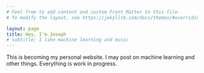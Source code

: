 ```yaml
---
# Feel free to add content and custom Front Matter to this file.
# To modify the layout, see https://jekyllrb.com/docs/themes/#overriding-theme-defaults

layout: page
title: Hey, I'm Joseph
# subtitle: I like machine learning and music
---
```


This is becoming my personal website.
I may post on machine learning and other things.
Everything is work in progress.

